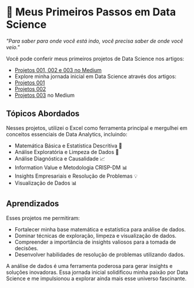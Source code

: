 # 🚀 Meus Primeiros Passos em Data Science

*"Para saber para onde você está indo, você precisa saber de onde você veio."*

Você pode conferir meus primeiros projetos de Data Science nos artigos:

- [Projetos 001, 002 e 003 no Medium](https://medium.com/@raulfbr)
- Explore minha jornada inicial em Data Science através dos artigos:
- [Projetos 001](link_do_projeto_001) 
- [Projetos 002](link_do_projeto_002)
- [Projetos 003](link_do_projeto_003) no Medium

## Tópicos Abordados
Nesses projetos, utilizei o Excel como ferramenta principal e mergulhei em conceitos essenciais de Data Analytics, incluindo:

- Matemática Básica e Estatística Descritiva 🧮
- Análise Exploratória e Limpeza de Dados 🧹
- Análise Diagnóstica e Causalidade 📈
- Information Value e Metodologia CRISP-DM 📊
- Insights Empresariais e Resolução de Problemas 💡
- Visualização de Dados 📊

## Aprendizados
Esses projetos me permitiram:
- Fortalecer minha base matemática e estatística para análise de dados.
- Dominar técnicas de exploração, limpeza e visualização de dados.
- Compreender a importância de insights valiosos para a tomada de decisões.
- Desenvolver habilidades de resolução de problemas utilizando dados.

A análise de dados é uma ferramenta poderosa para gerar insights e soluções inovadoras. Essa jornada inicial solidificou minha paixão por Data Science e me impulsionou a explorar ainda mais esse universo fascinante.
